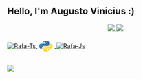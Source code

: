 ## Hello, I'm Augusto Vinicius :)
<div align="center">
  <a href="https://github.com/Augusto-Viniciuss">
  <img height="150em" src="https://github-readme-stats.vercel.app/api?username=Augusto-Viniciuss&show_icons=true&theme=dark&include_all_commits=true&count_private=true"/>
  <img height="150em" src="https://github-readme-stats.vercel.app/api/top-langs/?username=Augusto-Viniciuss&layout=compact&langs_count=7&theme=dark"/>
</div>
  
  <div style="display: inline_block"><br>
  <img align="center" alt="Rafa-Ts" height="30" width="40" 
src="https://cdn.jsdelivr.net/gh/devicons/devicon/icons/c/c-original.svg" />
  <img align="center" alt="Rafa-React" height="30" width="40" src="https://raw.githubusercontent.com/devicons/devicon/master/icons/python/python-original.svg">
    <img align="center" alt="Rafa-Js" height="30" width="40" 
src="https://cdn.jsdelivr.net/gh/devicons/devicon/icons/arduino/arduino-original-wordmark.svg" />
</div>
   
  ##
 
<div> 
  <a href = "mailto:contatorafaballerini@gmail.com"><img src="https://img.shields.io/badge/Gmail-D14836?style=for-the-badge&logo=gmail&logoColor=white" target="_blank"></a>
 
</div>
